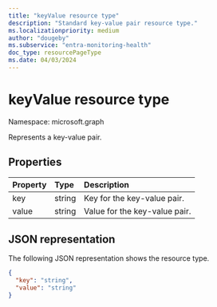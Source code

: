 ```yaml
---
title: "keyValue resource type"
description: "Standard key-value pair resource type."
ms.localizationpriority: medium
author: "dougeby"
ms.subservice: "entra-monitoring-health"
doc_type: resourcePageType
ms.date: 04/03/2024
---
```


# keyValue resource type

Namespace: microsoft.graph

Represents a key-value pair.

## Properties

| Property	   | Type	|Description|
|:---------------|:--------|:----------|
|key|string| Key for the key-value pair. |
|value|string| Value for the key-value pair.|

## JSON representation

The following JSON representation shows the resource type.

<!-- {
  "blockType": "resource",
  "optionalProperties": [

  ],
  "@odata.type": "microsoft.graph.keyValue"
}-->

```json
{
  "key": "string",
  "value": "string"
}
```

<!-- uuid: 8fcb5dbc-d5aa-4681-8e31-b001d5168d79
2015-10-25 14:57:30 UTC -->
<!--
{
  "type": "#page.annotation",
  "description": "keyValue resource",
  "keywords": "",
  "section": "documentation",
  "tocPath": ""
}
-->

